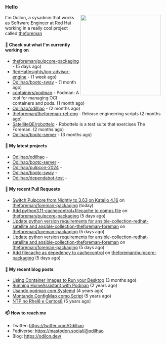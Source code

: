 ### Hello

<img align="right" src="https://avatars.githubusercontent.com/odilhao" width="260">

I'm Odilon, a sysadmin that works as Software Engineer at Red Hat working in a really cool project called [theforeman](https://theforeman.org/)

#### 👷 Check out what I'm currently working on

- [theforeman/pulpcore-packaging](https://github.com/theforeman/pulpcore-packaging) -  (5 days ago)
- [RedHatInsights/iop-advisor-engine](https://github.com/RedHatInsights/iop-advisor-engine) -  (1 week ago)
- [Odilhao/bootc-sway](https://github.com/Odilhao/bootc-sway) -  (1 month ago)
- [containers/podman](https://github.com/containers/podman) - Podman: A tool for managing OCI containers and pods. (1 month ago)
- [Odilhao/odilhao](https://github.com/Odilhao/odilhao) -  (2 months ago)
- [theforeman/theforeman-rel-eng](https://github.com/theforeman/theforeman-rel-eng) - Release engineering scripts (2 months ago)
- [SatelliteQE/robottelo](https://github.com/SatelliteQE/robottelo) - Robottelo is a test suite that exercises The Foreman. (2 months ago)
- [Odilhao/bootc-server](https://github.com/Odilhao/bootc-server) -  (3 months ago)

#### 🌱 My latest projects

- [Odilhao/odilhao](https://github.com/Odilhao/odilhao) - 
- [Odilhao/bootc-server](https://github.com/Odilhao/bootc-server) - 
- [Odilhao/pulpcon-2024](https://github.com/Odilhao/pulpcon-2024) - 
- [Odilhao/bootc-sway](https://github.com/Odilhao/bootc-sway) - 
- [Odilhao/dependabot-test](https://github.com/Odilhao/dependabot-test) - 

#### 🔨 My recent Pull Requests

- [Switch Pulpcore from Nightly to 3.63 on Katello 4.16](https://github.com/theforeman/foreman-packaging/pull/11781) on [theforeman/foreman-packaging](https://github.com/theforeman/foreman-packaging) (today)
- [Add python3.11-cachecontrol&#43;filecache to comps file](https://github.com/theforeman/pulpcore-packaging/pull/1632) on [theforeman/pulpcore-packaging](https://github.com/theforeman/pulpcore-packaging) (5 days ago)
- [Update python version requirements for ansible-collection-redhat-satellite and ansible-collection-theforeman-foreman](https://github.com/theforeman/foreman-packaging/pull/11746) on [theforeman/foreman-packaging](https://github.com/theforeman/foreman-packaging) (5 days ago)
- [Update python version requirements for ansible-collection-redhat-satellite and ansible-collection-theforeman-foreman](https://github.com/theforeman/foreman-packaging/pull/11745) on [theforeman/foreman-packaging](https://github.com/theforeman/foreman-packaging) (5 days ago)
- [Add filecache as depedency to cachecontrol](https://github.com/theforeman/pulpcore-packaging/pull/1631) on [theforeman/pulpcore-packaging](https://github.com/theforeman/pulpcore-packaging) (5 days ago)

#### 📜 My recent blog posts

- [Using Container Images to Run your Desktop](https://odilon.dev/2024/10/29/building-a-desktop-with-bootc/) (3 months ago)
- [Running HomeAssistant with Podman](https://odilon.dev/2022/12/20/homeassistant-with-podman/) (2 years ago)
- [Usando podman com Systemd](https://odilon.dev/2020/06/30/usando-podman-com-systemd/) (4 years ago)
- [Montando ConfigMap como Script](https://odilon.dev/2020/03/08/montando-configmap-como-script/) (5 years ago)
- [NTP no Rhel8 e Centos8](https://odilon.dev/2019/09/17/2019-09-17-ntp-rhel8-centos8/) (5 years ago)


#### 📫 How to reach me

- Twitter: https://twitter.com/Odilhao
- Fediverse: https://mastodon.social/@odilhao
- Blog: https://odilon.dev/
